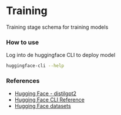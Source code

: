 # Training

Training stage schema for training models

### How to use

Log into de huggingface CLI to deploy model

```bash
huggingface-cli --help
```

### References

- [Hugging Face - distilgpt2](https://huggingface.co/distilbert/distilgpt2)
- [Hugging Face CLI Reference](https://huggingface.co/docs/huggingface_hub/guides/cli)
- [Hugging Face datasets](https://huggingface.co/docs/datasets/index)

